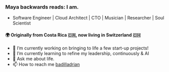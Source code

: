 ### Maya backwards reads: I am.

- Software Engineer | Cloud Architect | CTO | Musician | Researcher | Soul Scientist

#### 🌍 Originally from Costa Rica 🇨🇷, now living in Switzerland 🇨🇭

- 🔭 I’m currently working on bringing to life a few start-up projects!
- 🌱 I’m currently learning to refine my leadership, continuously & AI
- 💬 Ask me about life.
- 📫 How to reach me [badilladrian](https://www.linkedin.com/in/adrianbadilla/)
  
